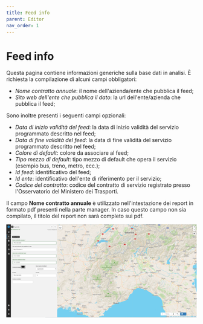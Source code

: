 ```yaml
---
title: Feed info
parent: Editor
nav_order: 1
---
```


# Feed info

Questa pagina contiene informazioni generiche sulla base dati in analisi. È richiesta la compilazione di alcuni campi obbligatori:

- *Nome contratto annuale*: il nome dell'azienda/ente che pubblica il feed;
- *Sito web dell'ente che pubblica il dato*: la url dell'ente/azienda che pubblica il feed;

Sono inoltre presenti i seguenti campi opzionali:

- *Data di inizio validità del feed*: la data di inizio validità del servizio programmato descritto nel feed;
- *Data di fine validità del feed*: la data di fine validità del servizio programmato descritto nel feed;
- *Colore di default*: colore da associare al feed;
- *Tipo mezzo di default*: tipo mezzo di default che opera il servizio (esempio bus, treno, metro, ecc.);
- *Id feed*: identificativo del feed;
- *Id ente*: identificativo dell'ente di riferimento per il servizio;
- *Codice del contratto*: codice del contratto di servizio registrato presso l'Osservatorio del Ministero dei Trasporti.

Il campo **Nome contratto annuale** è utilizzato nell'intestazione dei report in formato pdf presenti nella parte manager. In caso questo campo non sia compilato, il titolo del report non sarà completo sui pdf.


![screenshot](../../img/feed-info.png)
